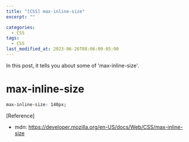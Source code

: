 ```yaml
---
title: "[CSS] max-inline-size"
excerpt: ""

categories:
  - CSS
tags:
  - CSS
last_modified_at: 2023-06-26T08:06:00-05:00
---
```


In this post, it tells you about some of 'max-inline-size'.

# max-inline-size

```css
max-inline-size: 140px;
```

[Reference]

- mdn: <https://developer.mozilla.org/en-US/docs/Web/CSS/max-inline-size>
